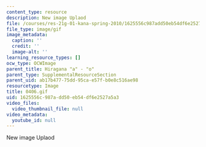 ```yaml
---
content_type: resource
description: New image Uplaod
file: /courses/res-21g-01-kana-spring-2010/1625556c987add50eb54df6e2527a5a3_0406.gif
file_type: image/gif
image_metadata:
  caption: ''
  credit: ''
  image-alt: ''
learning_resource_types: []
ocw_type: OCWImage
parent_title: Hiragana "a" - "o"
parent_type: SupplementalResourceSection
parent_uid: ab17b477-75dd-95ca-e57f-b0e8c516ae98
resourcetype: Image
title: 0406.gif
uid: 1625556c-987a-dd50-eb54-df6e2527a5a3
video_files:
  video_thumbnail_file: null
video_metadata:
  youtube_id: null
---
```

New image Uplaod

